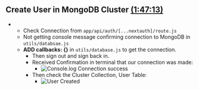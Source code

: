 

## Create User in MongoDB Cluster [(1:47:13)](https://youtu.be/wm5gMKuwSYk?t=6433)
 
- 
    - Check Connection from `app/api/auth/[...nextauth]/route.js` 
    - Not getting console message confirming connection to MongoDB in `utils/databsae.js`
    - **ADD callbacks: {}** in `utils/database.js` to get the connection. 
        - Then sign out and sign back in. 
        - Received Confirmation in terminal that our connection was made: 
            - ![Console.log Connection success](https://imgur.com/JuBas89.png)
        - Then check the Cluster Collection, User Table:
            - ![User Created](https://imgur.com/zRS6OKF.png)
        

